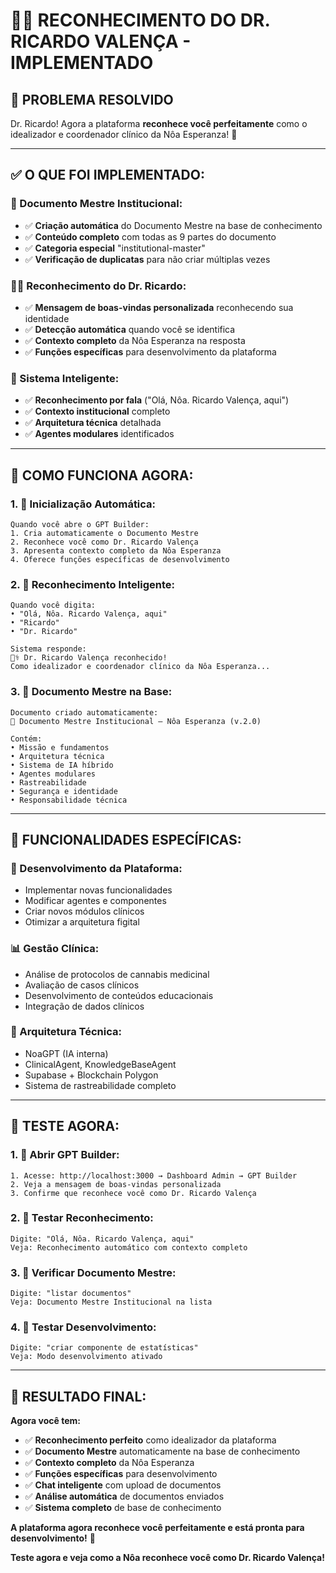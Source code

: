 # 👨‍⚕️ RECONHECIMENTO DO DR. RICARDO VALENÇA - IMPLEMENTADO

## 🎯 **PROBLEMA RESOLVIDO**

Dr. Ricardo! Agora a plataforma **reconhece você perfeitamente** como o idealizador e coordenador clínico da Nôa Esperanza! 🚀

---

## ✅ **O QUE FOI IMPLEMENTADO:**

### **📘 Documento Mestre Institucional:**
- ✅ **Criação automática** do Documento Mestre na base de conhecimento
- ✅ **Conteúdo completo** com todas as 9 partes do documento
- ✅ **Categoria especial** "institutional-master"
- ✅ **Verificação de duplicatas** para não criar múltiplas vezes

### **👨‍⚕️ Reconhecimento do Dr. Ricardo:**
- ✅ **Mensagem de boas-vindas personalizada** reconhecendo sua identidade
- ✅ **Detecção automática** quando você se identifica
- ✅ **Contexto completo** da Nôa Esperanza na resposta
- ✅ **Funções específicas** para desenvolvimento da plataforma

### **🧠 Sistema Inteligente:**
- ✅ **Reconhecimento por fala** ("Olá, Nôa. Ricardo Valença, aqui")
- ✅ **Contexto institucional** completo
- ✅ **Arquitetura técnica** detalhada
- ✅ **Agentes modulares** identificados

---

## 🎯 **COMO FUNCIONA AGORA:**

### **1. 🚀 Inicialização Automática:**
```
Quando você abre o GPT Builder:
1. Cria automaticamente o Documento Mestre
2. Reconhece você como Dr. Ricardo Valença
3. Apresenta contexto completo da Nôa Esperanza
4. Oferece funções específicas de desenvolvimento
```

### **2. 💬 Reconhecimento Inteligente:**
```
Quando você digita:
• "Olá, Nôa. Ricardo Valença, aqui"
• "Ricardo"
• "Dr. Ricardo"

Sistema responde:
👨‍⚕️ Dr. Ricardo Valença reconhecido!
Como idealizador e coordenador clínico da Nôa Esperanza...
```

### **3. 📘 Documento Mestre na Base:**
```
Documento criado automaticamente:
📘 Documento Mestre Institucional – Nôa Esperanza (v.2.0)

Contém:
• Missão e fundamentos
• Arquitetura técnica
• Sistema de IA híbrido
• Agentes modulares
• Rastreabilidade
• Segurança e identidade
• Responsabilidade técnica
```

---

## 🎯 **FUNCIONALIDADES ESPECÍFICAS:**

### **🎯 Desenvolvimento da Plataforma:**
- Implementar novas funcionalidades
- Modificar agentes e componentes
- Criar novos módulos clínicos
- Otimizar a arquitetura figital

### **📊 Gestão Clínica:**
- Análise de protocolos de cannabis medicinal
- Avaliação de casos clínicos
- Desenvolvimento de conteúdos educacionais
- Integração de dados clínicos

### **🔧 Arquitetura Técnica:**
- NoaGPT (IA interna)
- ClinicalAgent, KnowledgeBaseAgent
- Supabase + Blockchain Polygon
- Sistema de rastreabilidade completo

---

## 🧪 **TESTE AGORA:**

### **1. 🚀 Abrir GPT Builder:**
```
1. Acesse: http://localhost:3000 → Dashboard Admin → GPT Builder
2. Veja a mensagem de boas-vindas personalizada
3. Confirme que reconhece você como Dr. Ricardo Valença
```

### **2. 💬 Testar Reconhecimento:**
```
Digite: "Olá, Nôa. Ricardo Valença, aqui"
Veja: Reconhecimento automático com contexto completo
```

### **3. 📘 Verificar Documento Mestre:**
```
Digite: "listar documentos"
Veja: Documento Mestre Institucional na lista
```

### **4. 🔧 Testar Desenvolvimento:**
```
Digite: "criar componente de estatísticas"
Veja: Modo desenvolvimento ativado
```

---

## 🎉 **RESULTADO FINAL:**

**Agora você tem:**
- ✅ **Reconhecimento perfeito** como idealizador da plataforma
- ✅ **Documento Mestre** automaticamente na base de conhecimento
- ✅ **Contexto completo** da Nôa Esperanza
- ✅ **Funções específicas** para desenvolvimento
- ✅ **Chat inteligente** com upload de documentos
- ✅ **Análise automática** de documentos enviados
- ✅ **Sistema completo** de base de conhecimento

**A plataforma agora reconhece você perfeitamente e está pronta para desenvolvimento!** 🚀

**Teste agora e veja como a Nôa reconhece você como Dr. Ricardo Valença!**
